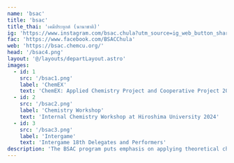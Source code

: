 ```yaml
---
name: 'bsac'
title: 'bsac'
title_thai: 'เคมีประยุกต์ (นานาชาติ)'
ig: 'https://www.instagram.com/bsac.chula?utm_source=ig_web_button_share_sheet&igsh=ZDNlZDc0MzIxNw=='
fac: 'https://www.facebook.com/BSACChula'
web: 'https://bsac.chemcu.org/'
head: '/bsac4.png'
layout: '@/layouts/departLayout.astro'
images:
  - id: 1
    src: '/bsac1.png'
    label: 'ChemEX'
    text: 'ChemEX: Applied Chemistry Project and Cooperative Project 2024'
  - id: 2
    src: '/bsac2.png'
    label: 'Chemistry Workshop'
    text: 'Internal Chemistry Workshop at Hiroshima University 2024'
  - id: 3
    src: '/bsac3.png'
    label: 'Intergame'
    text: 'Intergame 18th Delegates and Performers'
description: 'The BSAC program puts emphasis on applying theoretical chemistry concepts to practical applications and challenges posed by the needs of local and international businesses, with areas encompassing industrial, material, environmental, cosmetic, and entrepreneurial chemistry. '
---
```

